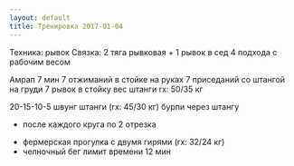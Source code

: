 ```yaml
---
layout: default
title: Тренировка 2017-01-04
---
```


Техника: рывок
Связка: 2 тяга рывковая + 1 рывок в сед
4 подхода с рабочим весом

Амрап 7 мин
7 отжиманий в стойке на руках
7 приседаний со штангой на груди
7 рывок в стойку
вес штанги rx: 50/35 кг

20-15-10-5
швунг штанги (rx: 45/30 кг) 
бурпи через штангу
* после каждого круга по 2 отрезка
- фермерская прогулка с двумя гирями (rx: 32/24 кг)
- челночный бег
лимит времени 12 мин